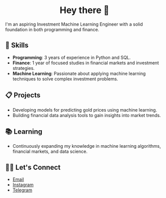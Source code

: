 <div  align="center">
 <h1> Hey there 👋</h1>
</div>
I'm an aspiring Investment Machine Learning Engineer with a solid foundation in both programming and finance.

## 🧠 Skills
- **Programming**: 3 years of experience in Python and SQL.
- **Finance**: 1 year of focused studies in financial markets and investment strategies.
- **Machine Learning**: Passionate about applying machine learning techniques to solve complex investment problems.

## 📋 Projects
- Developing models for predicting gold prices using machine learning.
- Building financial data analysis tools to gain insights into market trends.

## 📚 Learning
- Continuously expanding my knowledge in machine learning algorithms, financial markets, and data science.

## 🤝🏻 Let's Connect
- [Email](mailto:mohammadalimirzaei.business@gmail.com)
- [Instagram](https://www.instagram.com/mrmz1010)
- [Telegram](https://t.me/mrmz1010)

